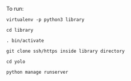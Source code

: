 To run:
    
    virtualenv -p python3 library
    
    cd library
        
    . bin/activate
    
    git clone ssh/https inside library directory
    
    cd yolo
    
    python manage runserver
